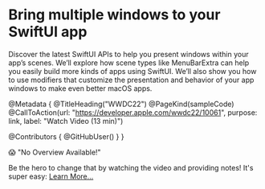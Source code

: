 # Bring multiple windows to your SwiftUI app 

Discover the latest SwiftUI APIs to help you present windows within your app’s scenes. We’ll explore how scene types like MenuBarExtra can help you easily build more kinds of apps using SwiftUI. We’ll also show you how to use modifiers that customize the presentation and behavior of your app windows to make even better macOS apps.

@Metadata {
   @TitleHeading("WWDC22")
   @PageKind(sampleCode)
   @CallToAction(url: "https://developer.apple.com/wwdc22/10061", purpose: link, label: "Watch Video (13 min)")

   @Contributors {
      @GitHubUser(<replace this with your GitHub handle>)
   }
}

😱 "No Overview Available!"

Be the hero to change that by watching the video and providing notes! It's super easy:
 [Learn More…](https://wwdcnotes.github.io/WWDCNotes/documentation/wwdcnotes/contributing)
